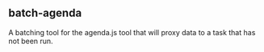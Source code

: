 ## batch-agenda

A batching tool for the agenda.js tool that will proxy data to a task that has not been run.
